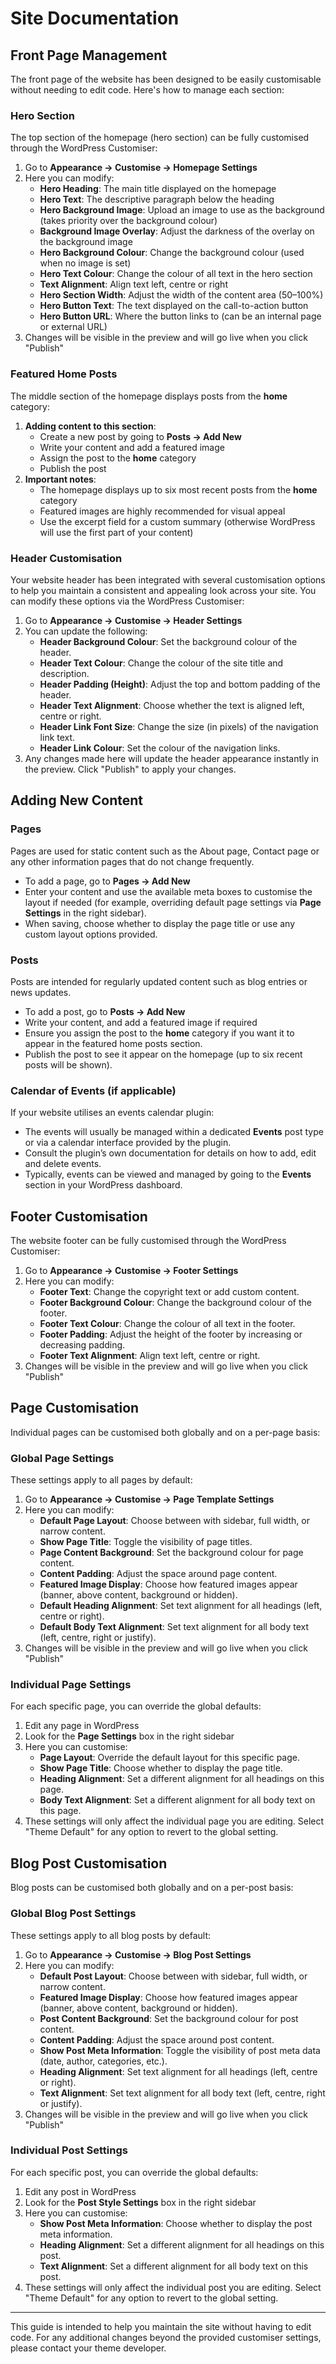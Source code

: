 # Site Documentation

## Front Page Management

The front page of the website has been designed to be easily customisable without needing to edit code. Here's how to manage each section:

### Hero Section

The top section of the homepage (hero section) can be fully customised through the WordPress Customiser:

1. Go to **Appearance → Customise → Homepage Settings**
2. Here you can modify:
   - **Hero Heading**: The main title displayed on the homepage
   - **Hero Text**: The descriptive paragraph below the heading
   - **Hero Background Image**: Upload an image to use as the background (takes priority over the background colour)
   - **Background Image Overlay**: Adjust the darkness of the overlay on the background image
   - **Hero Background Colour**: Change the background colour (used when no image is set)
   - **Hero Text Colour**: Change the colour of all text in the hero section
   - **Text Alignment**: Align text left, centre or right
   - **Hero Section Width**: Adjust the width of the content area (50–100%)
   - **Hero Button Text**: The text displayed on the call-to-action button
   - **Hero Button URL**: Where the button links to (can be an internal page or external URL)
3. Changes will be visible in the preview and will go live when you click "Publish"

### Featured Home Posts

The middle section of the homepage displays posts from the **home** category:

1. **Adding content to this section**:
   - Create a new post by going to **Posts → Add New**
   - Write your content and add a featured image
   - Assign the post to the **home** category
   - Publish the post
2. **Important notes**:
   - The homepage displays up to six most recent posts from the **home** category
   - Featured images are highly recommended for visual appeal
   - Use the excerpt field for a custom summary (otherwise WordPress will use the first part of your content)

### Header Customisation

Your website header has been integrated with several customisation options to help you maintain a consistent and appealing look across your site. You can modify these options via the WordPress Customiser:

1. Go to **Appearance → Customise → Header Settings**
2. You can update the following:
   - **Header Background Colour**: Set the background colour of the header.
   - **Header Text Colour**: Change the colour of the site title and description.
   - **Header Padding (Height)**: Adjust the top and bottom padding of the header.
   - **Header Text Alignment**: Choose whether the text is aligned left, centre or right.
   - **Header Link Font Size**: Change the size (in pixels) of the navigation link text.
   - **Header Link Colour**: Set the colour of the navigation links.
3. Any changes made here will update the header appearance instantly in the preview. Click "Publish" to apply your changes.

## Adding New Content

### Pages

Pages are used for static content such as the About page, Contact page or any other information pages that do not change frequently.

- To add a page, go to **Pages → Add New**
- Enter your content and use the available meta boxes to customise the layout if needed (for example, overriding default page settings via **Page Settings** in the right sidebar).
- When saving, choose whether to display the page title or use any custom layout options provided.

### Posts

Posts are intended for regularly updated content such as blog entries or news updates.

- To add a post, go to **Posts → Add New**
- Write your content, and add a featured image if required
- Ensure you assign the post to the **home** category if you want it to appear in the featured home posts section.
- Publish the post to see it appear on the homepage (up to six recent posts will be shown).

### Calendar of Events (if applicable)

If your website utilises an events calendar plugin:

- The events will usually be managed within a dedicated **Events** post type or via a calendar interface provided by the plugin.
- Consult the plugin’s own documentation for details on how to add, edit and delete events.
- Typically, events can be viewed and managed by going to the **Events** section in your WordPress dashboard.

## Footer Customisation

The website footer can be fully customised through the WordPress Customiser:

1. Go to **Appearance → Customise → Footer Settings**
2. Here you can modify:
   - **Footer Text**: Change the copyright text or add custom content.
   - **Footer Background Colour**: Change the background colour of the footer.
   - **Footer Text Colour**: Change the colour of all text in the footer.
   - **Footer Padding**: Adjust the height of the footer by increasing or decreasing padding.
   - **Footer Text Alignment**: Align text left, centre or right.
3. Changes will be visible in the preview and will go live when you click "Publish"

## Page Customisation

Individual pages can be customised both globally and on a per-page basis:

### Global Page Settings

These settings apply to all pages by default:

1. Go to **Appearance → Customise → Page Template Settings**
2. Here you can modify:
   - **Default Page Layout**: Choose between with sidebar, full width, or narrow content.
   - **Show Page Title**: Toggle the visibility of page titles.
   - **Page Content Background**: Set the background colour for page content.
   - **Content Padding**: Adjust the space around page content.
   - **Featured Image Display**: Choose how featured images appear (banner, above content, background or hidden).
   - **Default Heading Alignment**: Set text alignment for all headings (left, centre or right).
   - **Default Body Text Alignment**: Set text alignment for all body text (left, centre, right or justify).
3. Changes will be visible in the preview and will go live when you click "Publish"

### Individual Page Settings

For each specific page, you can override the global defaults:

1. Edit any page in WordPress
2. Look for the **Page Settings** box in the right sidebar
3. Here you can customise:
   - **Page Layout**: Override the default layout for this specific page.
   - **Show Page Title**: Choose whether to display the page title.
   - **Heading Alignment**: Set a different alignment for all headings on this page.
   - **Body Text Alignment**: Set a different alignment for all body text on this page.
4. These settings will only affect the individual page you are editing. Select "Theme Default" for any option to revert to the global setting.

## Blog Post Customisation

Blog posts can be customised both globally and on a per-post basis:

### Global Blog Post Settings

These settings apply to all blog posts by default:

1. Go to **Appearance → Customise → Blog Post Settings**
2. Here you can modify:
   - **Default Post Layout**: Choose between with sidebar, full width, or narrow content.
   - **Featured Image Display**: Choose how featured images appear (banner, above content, background or hidden).
   - **Post Content Background**: Set the background colour for post content.
   - **Content Padding**: Adjust the space around post content.
   - **Show Post Meta Information**: Toggle the visibility of post meta data (date, author, categories, etc.).
   - **Heading Alignment**: Set text alignment for all headings (left, centre or right).
   - **Text Alignment**: Set text alignment for all body text (left, centre, right or justify).
3. Changes will be visible in the preview and will go live when you click "Publish"

### Individual Post Settings

For each specific post, you can override the global defaults:

1. Edit any post in WordPress
2. Look for the **Post Style Settings** box in the right sidebar
3. Here you can customise:
   - **Show Post Meta Information**: Choose whether to display the post meta information.
   - **Heading Alignment**: Set a different alignment for all headings on this post.
   - **Text Alignment**: Set a different alignment for all body text on this post.
4. These settings will only affect the individual post you are editing. Select "Theme Default" for any option to revert to the global setting.

---

This guide is intended to help you maintain the site without having to edit code. For any additional changes beyond the provided customiser settings, please contact your theme developer.